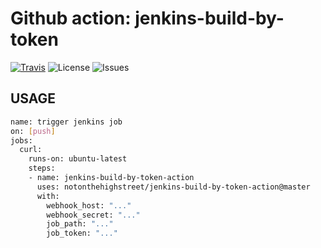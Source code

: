 # Github action: jenkins-build-by-token

[![Travis][travis-image]][travis-url]
![License][license-image]
![Issues][issues-image]

## USAGE

```bash
name: trigger jenkins job
on: [push]
jobs:
  curl:
    runs-on: ubuntu-latest
    steps:
    - name: jenkins-build-by-token-action
      uses: notonthehighstreet/jenkins-build-by-token-action@master
      with:
        webhook_host: "..."
        webhook_secret: "..."
        job_path: "..."
        job_token: "..."

```

[travis-image]: https://travis-ci.com/notonthehighstreet/jenkins-build-by-token-action.svg?branch=master
[travis-url]: https://travis-ci.com/notonthehighstreet/jenkins-build-by-token-action
[license-image]: https://img.shields.io/static/v1?label=licence&message=MIT&color=Green
[issues-image]: https://img.shields.io/github/issues/notonthehighstreet/jenkins-build-by-token-action
